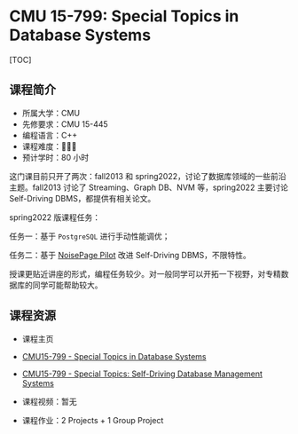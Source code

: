# CMU 15-799: Special Topics in Database Systems

[TOC]



## 课程简介

- 所属大学：CMU
- 先修要求：CMU 15-445
- 编程语言：C++
- 课程难度：🌟🌟🌟
- 预计学时：80 小时

这门课目前只开了两次：fall2013 和 spring2022，讨论了数据库领域的一些前沿主题。fall2013 讨论了 Streaming、Graph DB、NVM 等，spring2022 主要讨论 Self-Driving DBMS，都提供有相关论文。

spring2022 版课程任务：

任务一：基于 `PostgreSQL` 进行手动性能调优；

任务二：基于 [NoisePage Pilot](https://github.com/cmu-db/noisepage-pilot) 改进 Self-Driving DBMS，不限特性。

授课更贴近讲座的形式，编程任务较少。对一般同学可以开拓一下视野，对专精数据库的同学可能帮助较大。



## 课程资源
- 课程主页

- [CMU15-799 - Special Topics in Database Systems](https://15799.courses.cs.cmu.edu/fall2013)
   
- [CMU15-799 - Special Topics: Self-Driving Database Management Systems](https://15799.courses.cs.cmu.edu/spring2022/)

- 课程视频：暂无
   
- 课程作业：2 Projects + 1 Group Project